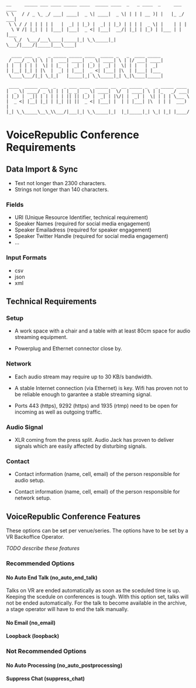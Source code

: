     __     _____ ___ ____ _____ ____  _____ ____  _   _ ____  _     ___ ____ 
    \ \   / / _ \_ _/ ___| ____|  _ \| ____|  _ \| | | | __ )| |   |_ _/ ___|
     \ \ / / | | | | |   |  _| | |_) |  _| | |_) | | | |  _ \| |    | | |    
      \ V /| |_| | | |___| |___|  _ <| |___|  __/| |_| | |_) | |___ | | |___ 
       \_/  \___/___\____|_____|_| \_\_____|_|    \___/|____/|_____|___\____|
                                                                             
      ____ ___  _   _ _____ _____ ____  _____ _   _  ____ _____ 
     / ___/ _ \| \ | |  ___| ____|  _ \| ____| \ | |/ ___| ____|
    | |  | | | |  \| | |_  |  _| | |_) |  _| |  \| | |   |  _|  
    | |__| |_| | |\  |  _| | |___|  _ <| |___| |\  | |___| |___ 
     \____\___/|_| \_|_|   |_____|_| \_\_____|_| \_|\____|_____|
                                                                
     ____  _____ ___  _   _ ___ ____  _____ __  __ _____ _   _ _____ ____  
    |  _ \| ____/ _ \| | | |_ _|  _ \| ____|  \/  | ____| \ | |_   _/ ___| 
    | |_) |  _|| | | | | | || || |_) |  _| | |\/| |  _| |  \| | | | \___ \ 
    |  _ <| |__| |_| | |_| || ||  _ <| |___| |  | | |___| |\  | | |  ___) |
    |_| \_\_____\__\_\\___/|___|_| \_\_____|_|  |_|_____|_| \_| |_| |____/ 
                                                                       

VoiceRepublic Conference Requirements
=====================================

Data Import & Sync
------------------

* Text not longer than 2300 characters.
* Strings not longer than 140 characters.

### Fields

* URI (Unique Resource Identifier, technical requirement)
* Speaker Names (required for social media engagement)
* Speaker Emailadress (required for speaker engagement)
* Speaker Twitter Handle (required for social media engagement)
* ...

### Input Formats

* csv
* json
* xml


Technical Requirements
----------------------

### Setup

* A work space with a chair and a table with at least 80cm space for
  audio streaming equipment.

* Powerplug and Ethernet connector close by.

### Network

* Each audio stream may require up to 30 KB/s bandwidth.

* A stable Internet connection (via Ethernet) is key. Wifi has proven
  not to be reliable enough to garantee a stable streaming signal.

* Ports 443 (https), 9292 (https) and 1935 (rtmp) need to be open for
  incoming as well as outgoing traffic.

### Audio Signal

* XLR coming from the press split. Audio Jack has proven to deliver
  signals which are easily affected by disturbing signals.

### Contact

* Contact information (name, cell, email) of the person responsible
  for audio setup.

* Contact information (name, cell, email) of the person responsible
  for network setup.


VoiceRepublic Conference Features
---------------------------------

These options can be set per venue/series. The options have to be set
by a VR Backoffice Operator.

*TODO describe these features*

### Recommended Options

#### No Auto End Talk (no_auto_end_talk)

Talks on VR are ended automatically as soon as the sceduled time is
up. Keeping the scedule on conferences is tough. With this option set,
talks will not be ended automatically. For the talk to become
available in the archive, a stage operator will have to end the talk
manually.

#### No Email (no_email)

#### Loopback (loopback)
    
### Not Recommended Options

#### No Auto Processing (no_auto_postprocessing)

#### Suppress Chat (suppress_chat)
